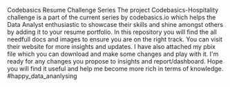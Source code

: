 Codebasics Resume Challenge Series
The project Codebasics-Hospitality challenge is a part of the current series by codebasics.io which helps the Data Analyst enthusiastic to showcase their skills and shine amongst others by adding it to your resume portfolio. 
In this repository you will find the all needfull docs and images to ensure you are on the right track. You can visit their website for more insights and updates. 
I have also attached my pbix file which you can download and make some changes and play with it. I'm ready for any changes you propose to insights and report/dashboard. 
Hope you will find it useful and help me become more rich in terms of knowledge. 
#happy_data_ananlysing
